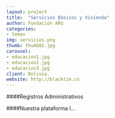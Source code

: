 ```yaml
---
layout: project
title:  "Servicios Básicos y Vivienda"
author: Fundación ARU
categories:
- temas
img: servicios.png
thumb: thumb02.jpg
carousel:
- educacion1.jpg
- educacion2.jpg
- educacion3.jpg
client: Bolivia.
website: http://blacktie.co
---
```

####Registros Administrativos


####Nuestra plataforma
I...